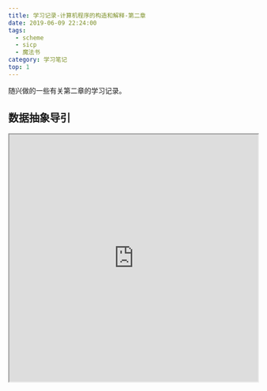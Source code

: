 ```yaml
---
title: 学习记录-计算机程序的构造和解释-第二章
date: 2019-06-09 22:24:00
tags:
  - scheme
  - sicp
  - 魔法书
category: 学习笔记
top: 1
---
```

随兴做的一些有关第二章的学习记录。
<!-- more -->
## 数据抽象导引

<iframe src="https://paiza.io/projects/e/n7msTZ-BLfrmmdddeMKuLQ?theme=solarized_light" width="100%" height="500" scrolling="no" seamless="seamless"></iframe>